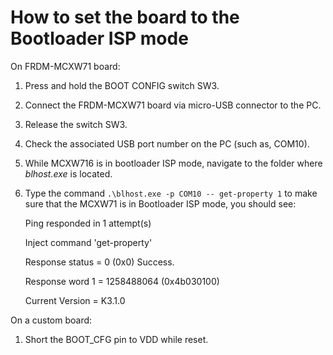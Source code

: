# How to set the board to the Bootloader ISP mode

On FRDM-MCXW71 board:

1.  Press and hold the BOOT CONFIG switch SW3.
2.  Connect the FRDM-MCXW71 board via micro-USB connector to the PC.
3.  Release the switch SW3.
4.  Check the associated USB port number on the PC \(such as, COM10\).
5.  While MCXW716 is in bootloader ISP mode, navigate to the folder where *blhost.exe* is located.
6.  Type the command `.\blhost.exe -p COM10 -- get-property 1` to make sure that the MCXW71 is in Bootloader ISP mode, you should see:

    Ping responded in 1 attempt\(s\)

    Inject command 'get-property'

    Response status = 0 \(0x0\) Success.

    Response word 1 = 1258488064 \(0x4b030100\)

    Current Version = K3.1.0


On a custom board:

1.  Short the BOOT\_CFG pin to VDD while reset.

